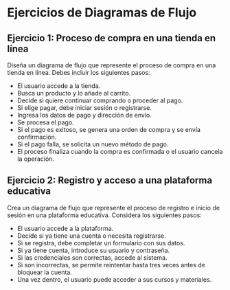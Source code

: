 # Ejercicios de Diagramas de Flujo
## Ejercicio 1: Proceso de compra en una tienda en línea
Diseña un diagrama de flujo que represente el proceso de compra en una tienda en línea. Debes incluir los siguientes pasos:

- El usuario accede a la tienda.
- Busca un producto y lo añade al carrito.
- Decide si quiere continuar comprando o proceder al pago.
- Si elige pagar, debe iniciar sesión o registrarse.
- Ingresa los datos de pago y dirección de envío.
- Se procesa el pago.
- Si el pago es exitoso, se genera una orden de compra y se envía confirmación.
- Si el pago falla, se solicita un nuevo método de pago.
- El proceso finaliza cuando la compra es confirmada o el usuario cancela la operación.

## Ejercicio 2: Registro y acceso a una plataforma educativa
Crea un diagrama de flujo que represente el proceso de registro e inicio de sesión en una plataforma educativa. Considera los siguientes pasos:

- El usuario accede a la plataforma.
- Decide si ya tiene una cuenta o necesita registrarse.
- Si se registra, debe completar un formulario con sus datos.
- Si ya tiene cuenta, introduce su usuario y contraseña.
- Si las credenciales son correctas, accede al sistema.
- Si son incorrectas, se permite reintentar hasta tres veces antes de bloquear la cuenta.
- Una vez dentro, el usuario puede acceder a sus cursos y materiales.
